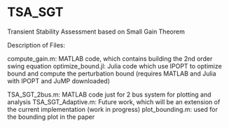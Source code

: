 # TSA_SGT
Transient Stability Assessment based on Small Gain Theorem

Description of Files:

compute_gain.m: MATLAB code, which contains building the 2nd order swing equation
optimize_bound.jl: Julia code which use IPOPT to optimize bound and compute the perturbation bound (requires MATLAB and Julia with IPOPT and JuMP downloaded)

TSA_SGT_2bus.m: MATLAB code just for 2 bus system for plotting and analysis
TSA_SGT_Adaptive.m: Future work, which will be an extension of the current implementation (work in progress)
plot_bounding.m: used for the bounding plot in the paper
